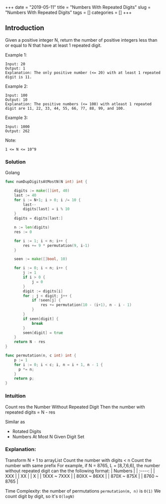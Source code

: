 +++
date = "2019-05-11"
title = "Numbers With Repeated Digits"
slug = "Numbers With Repeated Digits"
tags = []
categories = []
+++

## Introduction

Given a positive integer N, return the number of positive integers less than or equal to N that have at least 1 repeated digit.



Example 1:
```
Input: 20
Output: 1
Explanation: The only positive number (<= 20) with at least 1 repeated digit is 11.
```

Example 2:
```
Input: 100
Output: 10
Explanation: The positive numbers (<= 100) with atleast 1 repeated digit are 11, 22, 33, 44, 55, 66, 77, 88, 99, and 100.
```

Example 3:
```
Input: 1000
Output: 262
```

Note:
```
1 <= N <= 10^9
```

### Solution

Golang
``` go
func numDupDigitsAtMostN(N int) int {

    digits := make([]int, 40)
    last := 40
    for i := N+1; i > 0; i /= 10 {
        last--
        digits[last] = i % 10
    }
    digits = digits[last:]

    n := len(digits)
    res := 0

    for i := 1; i < n; i++ {
        res += 9 * permutation(9, i-1)
    }

    seen := make([]bool, 10)

    for i := 0; i < n; i++ {
        j := 1
        if i > 0 {
            j = 0
        }
        digit := digits[i]
        for ; j < digit; j++ {
            if !seen[j] {
                res += permutation(10 - (i+1), n - i - 1)
            }
        }
        if seen[digit] {
            break
        }
        seen[digit] = true      
    }
    return N - res
}

func permutation(n, c int) int {
    p := 1
    for i := 0; i < c; i, n = i + 1, n - 1 {
      p *= n;  
    }
    return p;
}
```

###  Intuition
Count res the Number Without Repeated Digit
Then the number with repeated digits = N - res

Similar as
* Rotated Digits
* Numbers At Most N Given Digit Set

###  Explanation:
Transform N + 1 to arrayList
Count the number with digits < n
Count the number with same prefix
For example,
if N = 8765, L = [8,7,6,6],
the number without repeated digit can the the following format:
| Numbers |
| :----: |
| XXX |
| XX |
| X |
| 1XXX ~ 7XXX |
| 80XX ~ 86XX |
| 870X ~ 875X |
| 8760 ~ 8765 |

Time Complexity:
the number of permutations `permutation(m, n)` is `O(1)`
We count digit by digit, so it's `O(logN)`
